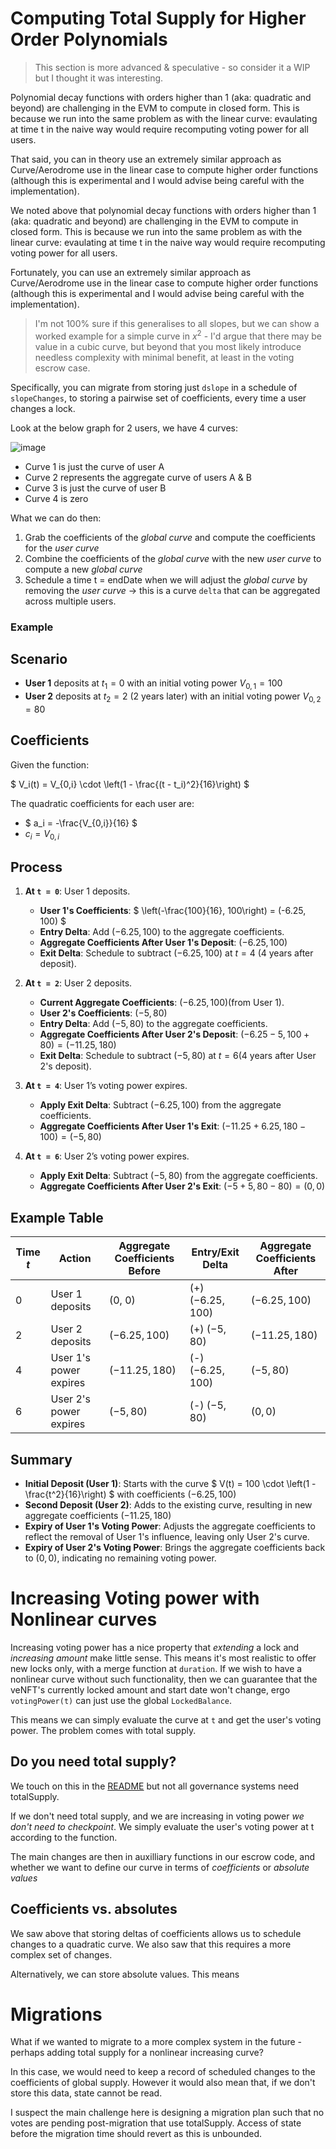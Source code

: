 # Computing Total Supply for Higher Order Polynomials

> This section is more advanced & speculative - so consider it a WIP but I thought it was interesting.

Polynomial decay functions with orders higher than 1 (aka: quadratic and beyond) are challenging in the EVM to compute in closed form. This is because we run into the same problem as with the linear curve: evaulating at time t in the naive way would require recomputing voting power for all users.

That said, you can in theory use an extremely similar approach as Curve/Aerodrome use in the linear case to compute higher order functions (although this is experimental and I would advise being careful with the implementation).

We noted above that polynomial decay functions with orders higher than 1 (aka: quadratic and beyond) are challenging in the EVM to compute in closed form. This is because we run into the same problem as with the linear curve: evaulating at time t in the naive way would require recomputing voting power for all users.

Fortunately, you can use an extremely similar approach as Curve/Aerodrome use in the linear case to compute higher order functions (although this is experimental and I would advise being careful with the implementation).

> I'm not 100% sure if this generalises to all slopes, but we can show a worked example for a simple curve in $`x^2`$ - I'd argue that there may be value in a cubic curve, but beyond that you most likely introduce needless complexity with minimal benefit, at least in the voting escrow case.

Specifically, you can migrate from storing just `dslope` in a schedule of `slopeChanges`, to storing a pairwise set of coefficients, every time a user changes a lock.

Look at the below graph for 2 users, we have 4 curves:

![image](https://github.com/user-attachments/assets/bfbd36d7-dcec-4749-826c-b7a5006bf66a)

- Curve 1 is just the curve of user A
- Curve 2 represents the aggregate curve of users A & B
- Curve 3 is just the curve of user B
- Curve 4 is zero

What we can do then:

1. Grab the coefficients of the _global curve_ and compute the coefficients for the _user curve_
2. Combine the coefficients of the _global curve_ with the new _user curve_ to compute a new _global curve_
3. Schedule a time t = endDate when we will adjust the _global curve_ by removing the _user curve_ -> this is a curve `delta` that can be aggregated across multiple users.

### Example

## Scenario

- **User 1** deposits at $` t_1 = 0 `$ with an initial voting power $` V_{0,1} = 100 `$
- **User 2** deposits at $` t_2 = 2 `$ (2 years later) with an initial voting power $` V_{0,2} = 80 `$

## Coefficients

Given the function:

$` V_i(t) = V_{0,i} \cdot \left(1 - \frac{(t - t_i)^2}{16}\right) `$

The quadratic coefficients for each user are:

- $` a_i = -\frac{V_{0,i}}{16} `$
- $` c_i = V_{0,i} `$

## Process

1. **At `t = 0`**: User 1 deposits.

   - **User 1's Coefficients**: $` \left(-\frac{100}{16}, 100\right) = (-6.25, 100) `$
   - **Entry Delta**: Add $` (-6.25, 100) `$ to the aggregate coefficients.
   - **Aggregate Coefficients After User 1's Deposit**: $` (-6.25, 100) `$
   - **Exit Delta**: Schedule to subtract $` (-6.25, 100) `$ at $` t = 4 `$ (4 years after deposit).

2. **At `t = 2`**: User 2 deposits.

   - **Current Aggregate Coefficients**: $` (-6.25, 100) `$(from User 1).
   - **User 2's Coefficients**: $` (-5, 80) `$
   - **Entry Delta**: Add $` (-5, 80) `$ to the aggregate coefficients.
   - **Aggregate Coefficients After User 2's Deposit**: $` (-6.25 - 5, 100 + 80) = (-11.25, 180) `$
   - **Exit Delta**: Schedule to subtract $` (-5, 80) `$ at $` t = 6 `$(4 years after User 2's deposit).

3. **At `t = 4`**: User 1’s voting power expires.

   - **Apply Exit Delta**: Subtract $` (-6.25, 100) `$ from the aggregate coefficients.
   - **Aggregate Coefficients After User 1's Exit**: $` (-11.25 + 6.25, 180 - 100) = (-5, 80) `$

4. **At `t = 6`**: User 2’s voting power expires.
   - **Apply Exit Delta**: Subtract $` (-5, 80) `$ from the aggregate coefficients.
   - **Aggregate Coefficients After User 2's Exit**: $` (-5 + 5, 80 - 80) = (0, 0) `$

## Example Table

| Time $` t `$ | Action                 | Aggregate Coefficients Before | Entry/Exit Delta       | Aggregate Coefficients After |
| ------------ | ---------------------- | ----------------------------- | ---------------------- | ---------------------------- |
| 0            | User 1 deposits        | (0, 0)                        | (+) $` (-6.25, 100) `$ | $` (-6.25, 100) `$           |
| 2            | User 2 deposits        | $` (-6.25, 100) `$            | (+) $` (-5, 80) `$     | $` (-11.25, 180) `$          |
| 4            | User 1's power expires | $` (-11.25, 180) `$           | (-) $` (-6.25, 100) `$ | $` (-5, 80) `$               |
| 6            | User 2's power expires | $` (-5, 80) `$                | (-) $` (-5, 80) `$     | $` (0, 0) `$                 |

## Summary

- **Initial Deposit (User 1)**: Starts with the curve $` V(t) = 100 \cdot \left(1 - \frac{t^2}{16}\right) `$ with coefficients $` (-6.25, 100) `$
- **Second Deposit (User 2)**: Adds to the existing curve, resulting in new aggregate coefficients $` (-11.25, 180) `$
- **Expiry of User 1's Voting Power**: Adjusts the aggregate coefficients to reflect the removal of User 1's influence, leaving only User 2's curve.
- **Expiry of User 2's Voting Power**: Brings the aggregate coefficients back to $` (0, 0) `$, indicating no remaining voting power.

# Increasing Voting power with Nonlinear curves

Increasing voting power has a nice property that _extending_ a lock and _increasing amount_ make little sense. This means it's most realistic to offer new locks only, with a merge function at `duration`. If we wish to have a nonlinear curve without such functionality, then we can guarantee that the veNFT's currently locked amount and start date won't change, ergo `votingPower(t)` can just use the global `LockedBalance`.

This means we can simply evaluate the curve at `t` and get the user's voting power. The problem comes with total supply.

## Do you need total supply?

We touch on this in the [README](./README.md) but not all governance systems need totalSupply.

If we don't need total supply, and we are increasing in voting power _we don't need to checkpoint_. We simply evaluate the user's voting power at t according to the function.

The main changes are then in auxilliary functions in our escrow code, and whether we want to define our curve in terms of _coefficients_ or _absolute values_

## Coefficients vs. absolutes

We saw above that storing deltas of coefficients allows us to schedule changes to a quadratic curve. We also saw that this requires a more complex set of changes. 

Alternatively, we can store absolute values. This means 


# Migrations

What if we wanted to migrate to a more complex system in the future - perhaps adding total supply for a nonlinear increasing curve?

In this case, we would need to keep a record of scheduled changes to the coefficients of global supply. However it would also mean that, if we don't store this data, state cannot be read.

I suspect the main challenge here is designing a migration plan such that no votes are pending post-migration that use totalSupply. Access of state before the migration time should revert as this is unbounded.
